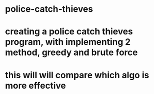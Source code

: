 # police-catch-thieves
# creating a police catch thieves program, with implementing 2 method, greedy and brute force
# this will will compare which algo is more effective
